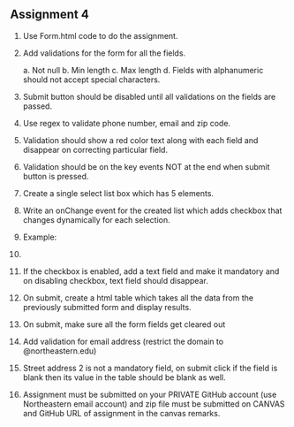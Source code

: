 ## Assignment 4

1. Use Form.html code to do the assignment.

2. Add validations for the form for all the fields.

    a. Not null
    b. Min length
    c. Max length
    d. Fields with alphanumeric should not accept special characters.

3. Submit button should be disabled until all validations on the fields are passed.

4. Use regex to validate phone number, email and zip code.

5. Validation should show a red color text along with each field and disappear on
correcting particular field.

6. Validation should be on the key events NOT at the end when submit button is pressed.

7. Create a single select list box which has 5 elements.

8. Write an onChange event for the created list which adds checkbox that changes
dynamically for each selection.

9. Example:
10.

11. If the checkbox is enabled, add a text field and make it mandatory and on disabling
checkbox, text field should disappear.

12. On submit, create a html table which takes all the data from the previously submitted
form and display results.

13. On submit, make sure all the form fields get cleared out

14. Add validation for email address (restrict the domain to @northeastern.edu)

15. Street address 2 is not a mandatory field, on submit click if the field is blank then its
value in the table should be blank as well.

16. Assignment must be submitted on your PRIVATE GitHub account (use Northeastern
email account) and zip file must be submitted on CANVAS and GitHub URL of
assignment in the canvas remarks.
